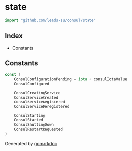 <!-- Code generated by gomarkdoc. DO NOT EDIT -->

# state

```go
import "github.com/leads-su/consul/state"
```

## Index

- [Constants](<#constants>)


## Constants

```go
const (
    ConsulConfigurationPending = iota + consulIotaValue
    ConsulConfigured

    ConsulCreatingService
    ConsulServiceCreated
    ConsulServiceRegistered
    ConsulServiceDeregistered

    ConsulStarting
    ConsulStarted
    ConsulShuttingDown
    ConsulRestartRequested
)
```



Generated by [gomarkdoc](<https://github.com/princjef/gomarkdoc>)
